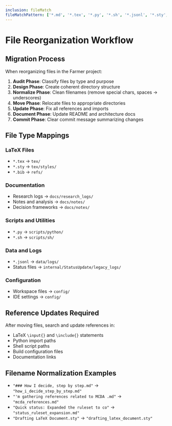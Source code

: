 ```yaml
---
inclusion: fileMatch
fileMatchPattern: ['*.md', '*.tex', '*.py', '*.sh', '*.jsonl', '*.sty', '*.bib', '*.java']
---
```


# File Reorganization Workflow

## Migration Process

When reorganizing files in the Farmer project:

1. **Audit Phase**: Classify files by type and purpose
2. **Design Phase**: Create coherent directory structure
3. **Normalize Phase**: Clean filenames (remove special chars, spaces → underscores)
4. **Move Phase**: Relocate files to appropriate directories
5. **Update Phase**: Fix all references and imports
6. **Document Phase**: Update README and architecture docs
7. **Commit Phase**: Clear commit message summarizing changes

## File Type Mappings

### LaTeX Files
- `*.tex` → `tex/`
- `*.sty` → `tex/styles/`
- `*.bib` → `refs/`

### Documentation
- Research logs → `docs/research_logs/`
- Notes and analysis → `docs/notes/`
- Decision frameworks → `docs/notes/`

### Scripts and Utilities
- `*.py` → `scripts/python/`
- `*.sh` → `scripts/sh/`

### Data and Logs
- `*.jsonl` → `data/logs/`
- Status files → `internal/StatusUpdate/legacy_logs/`

### Configuration
- Workspace files → `config/`
- IDE settings → `config/`

## Reference Updates Required

After moving files, search and update references in:
- LaTeX `\input{}` and `\include{}` statements
- Python import paths
- Shell script paths
- Build configuration files
- Documentation links

## Filename Normalization Examples

- `"### How I decide, step by step.md"` → `"how_i_decide_step_by_step.md"`
- `"'m gathering references related to MCDA .md"` → `"mcda_references.md"`
- `"Quick status: Expanded the ruleset to co"` → `"status_ruleset_expansion.md"`
- `"Drafting LaTeX Document.sty"` → `"drafting_latex_document.sty"`